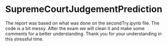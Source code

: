 # SupremeCourtJudgementPrediction

The report was based on what was done on the secondTry.ipynb file.
The code is a bit messy. After the exam we will clean it and make some comments for a better understanding.
Thank you for your understanding in this stressful time.

